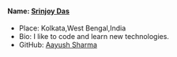 
#### Name: [Srinjoy Das](https://github.com/noobcoder2000)
- Place: Kolkata,West Bengal,India
- Bio: I like to code and learn new technologies.
- GitHub: [Aayush Sharma](https://github.com/noobcoder2000)
